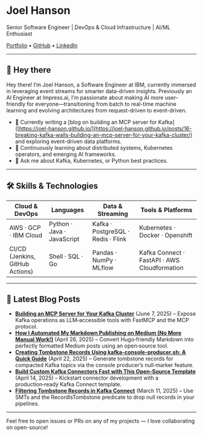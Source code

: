 # Joel Hanson

Senior Software Engineer | DevOps & Cloud Infrastructure | AI/ML Enthusiast

[Portfolio](https://joel-hanson.github.io) • [GitHub](https://github.com/Joel-hanson) • [LinkedIn](https://www.linkedin.com/in/joel-hanson)

---

## 👋 Hey there

Hey there! I’m Joel Hanson, a Software Engineer at IBM, currently immersed in leveraging event streams for smarter data-driven insights. Previously an AI Engineer at Impress.ai, I’m passionate about making AI more user-friendly for everyone—transitioning from batch to real-time machine learning and evolving architectures from request-driven to event-driven.

- 🔭 Currently writing a [blog on building an MCP server for Kafka]([https://joel-hanson.github.io/](https://joel-hanson.github.io/posts/16-breaking-kafka-walls-building-an-mcp-server-for-your-kafka-cluster/) and exploring event-driven data platforms.
- 🌱 Continuously learning about distributed systems, Kubernetes operators, and emerging AI frameworks.
- 💬 Ask me about Kafka, Kubernetes, or Python best practices.

---

## 🛠️ Skills & Technologies

| Cloud & DevOps                  | Languages                  | Data & Streaming                   | Tools & Platforms                            |
| ------------------------------- | -------------------------- | ---------------------------------- | -------------------------------------------- |
| AWS · GCP · IBM Cloud           | Python · Java · JavaScript | Kafka · PostgreSQL · Redis · Flink | Kubernetes · Docker · Openshift              |
| CI/CD (Jenkins, GitHub Actions) | Shell · SQL · Go           | Pandas · NumPy · MLflow            | Kafka Connect · FastAPI · AWS Cloudformation |

---

## 📰 Latest Blog Posts

- **[Building an MCP Server for Your Kafka Cluster](https://joel-hanson.github.io/posts/16-breaking-kafka-walls-building-an-mcp-server-for-your-kafka-cluster/)** (June 7, 2025) – Expose Kafka operations as LLM‑accessible tools with FastMCP and the MCP protocol.
- **[How I Automated My Markdown Publishing on Medium (No More Manual Work!)](https://joel-hanson.github.io/posts/15-how-i-automated-my-markdown-publishing-on-medium-no-more-manual-work/)** (April 26, 2025) – Convert Hugo‑friendly Markdown into perfectly formatted Medium posts using an open‑source tool.
- **[Creating Tombstone Records Using kafka-console-producer.sh: A Quick Guide](https://joel-hanson.github.io/posts/14-creating-tombstone-records-using-kafka-console-producer-sh-a-quick-guide/)** (April 22, 2025) – Generate tombstone records for compacted Kafka topics via the console producer’s null‑marker feature.
- **[Build Custom Kafka Connectors Fast with This Open‑Source Template](https://joel-hanson.github.io/posts/13-build-custom-kafka-connectors-fast-with-this-open-source-template/)** (April 14, 2025) – Kickstart connector development with a production‑ready Kafka Connect template.
- **[Filtering Tombstone Records in Kafka Connect](https://joel-hanson.github.io/posts/12-filtering-tombstone-records-in-kafka-connect/)** (March 11, 2025) – Use SMTs and the RecordIsTombstone predicate to drop null records in your pipelines.

---

Feel free to open issues or PRs on any of my projects — I love collaborating on open-source!

